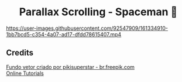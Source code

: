 <h1 align="center">Parallax Scrolling - Spaceman 🚀</h1>

https://user-images.githubusercontent.com/92547909/161334910-1bb7bcd5-c354-4a07-ad17-dfdd78615407.mp4

## Credits
<a href='https://br.freepik.com/fotos-vetores-gratis/fundo'>Fundo vetor criado por pikisuperstar - br.freepik.com</a><br>
<a href='https://www.youtube.com/channel/UCbwXnUipZsLfUckBPsC7Jog'>Online Tutorials</a>
